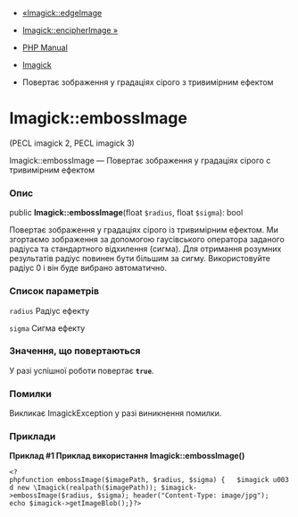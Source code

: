 - [«Imagick::edgeImage](imagick.edgeimage.md)
- [Imagick::encipherImage »](imagick.encipherimage.md)

- [PHP Manual](index.md)
- [Imagick](class.imagick.md)
- Повертає зображення у градаціях сірого з тривимірним ефектом

# Imagick::embossImage

(PECL imagick 2, PECL imagick 3)

Imagick::embossImage — Повертає зображення у градаціях сірого с
тривимірним ефектом

### Опис

public **Imagick::embossImage**(float `$radius`, float `$sigma`): bool

Повертає зображення у градаціях сірого із тривимірним ефектом. Ми
згортаємо зображення за допомогою гаусівського оператора заданого
радіуса та стандартного відхилення (сигма). Для отримання розумних
результатів радіус повинен бути більшим за сигму. Використовуйте радіус 0 і він
буде вибрано автоматично.

### Список параметрів

`radius`
Радіус ефекту

`sigma`
Сигма ефекту

### Значення, що повертаються

У разі успішної роботи повертає **`true`**.

### Помилки

Викликає ImagickException у разі виникнення помилки.

### Приклади

**Приклад #1 Приклад використання **Imagick::embossImage()****

` <?phpfunction embossImage($imagePath, $radius, $sigma) {   $imagick u003d new \Imagick(realpath($imagePath)); $imagick->embossImage($radius, $sigma); header("Content-Type: image/jpg"); echo $imagick->getImageBlob();}?> `
